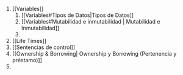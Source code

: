 1. [[Variables]]
	1. [[Variables#Tipos de Datos|Tipos de Datos]]
	2. [[Variables#Mutabilidad e inmutabilidad | Mutabilidad e Inmutabilidad]]
	3. 
2. [[Life Times]]
3. [[Sentencias de control]]
4. [[Ownership & Borrowing| Ownership y Borrowing (Pertenencia y préstamo)]]
5. 